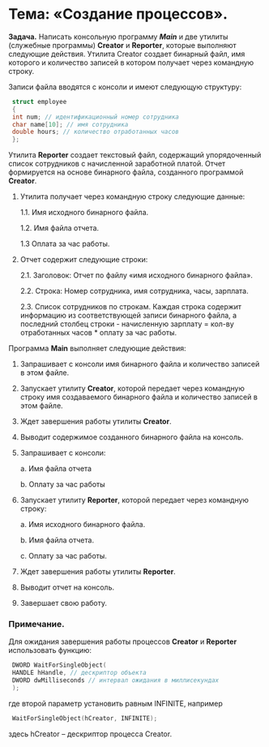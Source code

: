 # Тема: «Создание процессов».

**Задача.** Написать консольную программу ***Main*** и две утилиты (служебные программы)
**Creator** и **Reporter**, которые выполняют следующие действия.
Утилита Creator создает бинарный файл, имя которого и количество записей в котором
получает через командную строку.

Записи файла вводятся с консоли и имеют следующую структуру:

```cpp
 struct employee
 {
 int num; // идентификационный номер сотрудника
 char name[10]; // имя сотрудника
 double hours; // количество отработанных часов
 };
```
 
Утилита **Reporter** создает текстовый файл, содержащий упорядоченный список сотрудников
с начисленной заработной платой. Отчет формируется на основе бинарного файла, созданного
программой **Creator**.

1. Утилита получает через командную строку следующие данные:
   
   1.1. Имя исходного бинарного файла.
   
   1.2. Имя файла отчета.

   1.3 Оплата за час работы.

2. Отчет содержит следующие строки:

   2.1. Заголовок: Отчет по файлу «имя исходного бинарного файла».

   2.2. Строка: Номер сотрудника, имя сотрудника, часы, зарплата.

   2.3. Список сотрудников по строкам. Каждая строка содержит информацию из
соответствующей записи бинарного файла, а последний столбец строки -
начисленную зарплату = кол-ву отработанных часов * оплату за час работы.

Программа **Main** выполняет следующие действия:

1. Запрашивает с консоли имя бинарного файла и количество записей в этом файле.

2. Запускает утилиту **Creator**, которой передает через командную строку имя
создаваемого бинарного файла и количество записей в этом файле.

3. Ждет завершения работы утилиты **Creator**.

4. Выводит содержимое созданного бинарного файла на консоль.

5. Запрашивает с консоли:

   a. Имя файла отчета
   
   b. Оплату за час работы
  
6. Запускает утилиту **Reporter**, которой передает через командную строку:

   a. Имя исходного бинарного файла.

   b. Имя файла отчета.

   c. Оплату за час работы.

7. Ждет завершения работы утилиты **Reporter**.

8. Выводит отчет на консоль.

9. Завершает свою работу.

### Примечание.

Для ожидания завершения работы процессов **Creator** и **Reporter** использовать функцию:

```cpp
 DWORD WaitForSingleObject(
 HANDLE hHandle, // дескриптор объекта
 DWORD dwMilliseconds // интервал ожидания в миллисекундах
 );
```
 
где второй параметр установить равным INFINITE, например

```cpp
 WaitForSingleObject(hCreator, INFINITE);
```

здесь hCreator – дескриптор процесса Creator.
